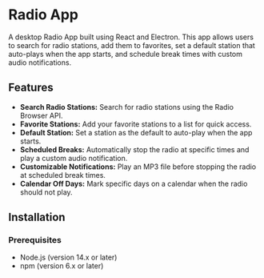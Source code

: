 # Radio App

A desktop Radio App built using React and Electron. This app allows users to search for radio stations, add them to favorites, set a default station that auto-plays when the app starts, and schedule break times with custom audio notifications.

## Features

- **Search Radio Stations:** Search for radio stations using the Radio Browser API.
- **Favorite Stations:** Add your favorite stations to a list for quick access.
- **Default Station:** Set a station as the default to auto-play when the app starts.
- **Scheduled Breaks:** Automatically stop the radio at specific times and play a custom audio notification.
- **Customizable Notifications:** Play an MP3 file before stopping the radio at scheduled break times.
- **Calendar Off Days:** Mark specific days on a calendar when the radio should not play.


## Installation

### Prerequisites

- Node.js (version 14.x or later)
- npm (version 6.x or later)

